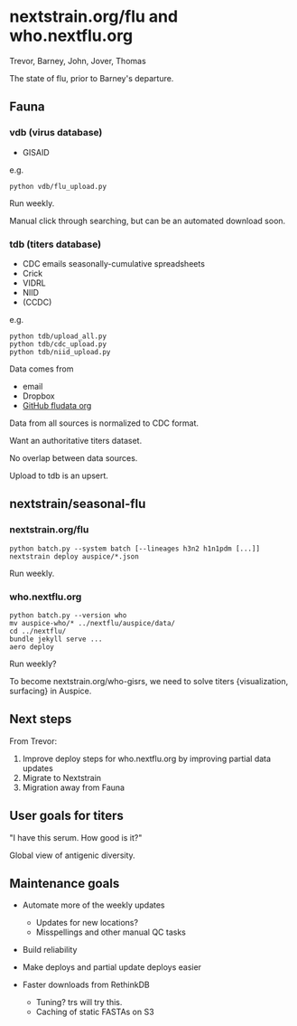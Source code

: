 # nextstrain.org/flu and who.nextflu.org

Trevor, Barney, John, Jover, Thomas

The state of flu, prior to Barney's departure.


## Fauna

### vdb (virus database)

* GISAID

e.g.

    python vdb/flu_upload.py

Run weekly.

Manual click through searching, but can be an automated download soon.

### tdb (titers database)

* CDC emails seasonally-cumulative spreadsheets
* Crick
* VIDRL
* NIID
* (CCDC)

e.g.

    python tdb/upload_all.py
    python tdb/cdc_upload.py
    python tdb/niid_upload.py

Data comes from

* email
* Dropbox
* [GitHub fludata org](https://github.com/fludata)

Data from all sources is normalized to CDC format.

Want an authoritative titers dataset.

No overlap between data sources.

Upload to tdb is an upsert.


## nextstrain/seasonal-flu

### nextstrain.org/flu

    python batch.py --system batch [--lineages h3n2 h1n1pdm [...]]
    nextstrain deploy auspice/*.json

Run weekly.

### who.nextflu.org

    python batch.py --version who
    mv auspice-who/* ../nextflu/auspice/data/
    cd ../nextflu/
    bundle jekyll serve ...
    aero deploy

Run weekly?

To become nextstrain.org/who-gisrs, we need to solve titers {visualization, surfacing} in Auspice.


## Next steps

From Trevor:

1. Improve deploy steps for who.nextflu.org by improving partial data updates
2. Migrate to Nextstrain
3. Migration away from Fauna


## User goals for titers

"I have this serum.  How good is it?"

Global view of antigenic diversity.


## Maintenance goals

* Automate more of the weekly updates
  - Updates for new locations?
  - Misspellings and other manual QC tasks

* Build reliability

* Make deploys and partial update deploys easier

* Faster downloads from RethinkDB
  - Tuning? trs will try this.
  - Caching of static FASTAs on S3
